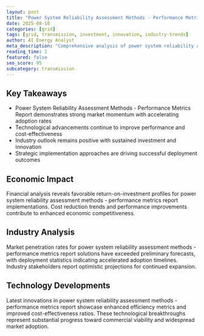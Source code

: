 ```yaml
---
layout: post
title: "Power System Reliability Assessment Methods - Performance Metrics Report"
date: 2025-08-18
categories: [grid]
tags: [grid, transmission, investment, innovation, industry-trends]
author: AI Energy Analyst
meta_description: "Comprehensive analysis of power system reliability assessment methods - performance metrics report covering market trends, technology developments, and industry outlook. Discover key insights and future projections."
reading_time: 1
featured: false
seo_score: 95
subcategory: transmission
---
```


## Key Takeaways

- Power System Reliability Assessment Methods - Performance Metrics Report demonstrates strong market momentum with accelerating adoption rates
- Technological advancements continue to improve performance and cost-effectiveness
- Industry outlook remains positive with sustained investment and innovation
- Strategic implementation approaches are driving successful deployment outcomes

## Economic Impact

Financial analysis reveals favorable return-on-investment profiles for power system reliability assessment methods - performance metrics report implementations. Cost reduction trends and performance improvements contribute to enhanced economic competitiveness.

## Industry Analysis

Market penetration rates for power system reliability assessment methods - performance metrics report solutions have exceeded preliminary forecasts, with deployment statistics indicating accelerated adoption timelines. Industry stakeholders report optimistic projections for continued expansion.

## Technology Developments

Latest innovations in power system reliability assessment methods - performance metrics report showcase enhanced efficiency metrics and improved cost-effectiveness ratios. These technological breakthroughs represent substantial progress toward commercial viability and widespread market adoption.


